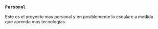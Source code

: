 ### `Personal`

Este es el proyecto mas personal y en posiblemente lo escalare a medida que aprenda mas tecnologias.